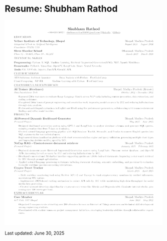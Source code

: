 # Resume: Shubham Rathod 

![Resume](resume.png)


























Last updated: June 30, 2025
